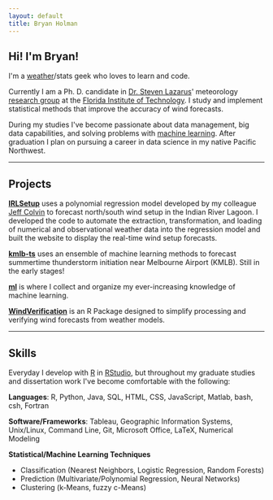 ```yaml
---
layout: default
title: Bryan Holman
---
```


## Hi! I'm Bryan!

I'm a [weather](https://bhlmn.github.io/wx.html)/stats geek who loves to learn and code.

Currently I am a Ph. D. candidate in [Dr. Steven Lazarus](http://www.fit.edu/faculty/profiles/profile.php?value=65)' meteorology [research group](http://coe.fit.edu/dmes/meteorology/research.php) at the [Florida Institute of Technology](http://www.fit.edu/). I study and implement statistical methods that improve the accuracy of wind forecasts.

During my studies I've become passionate about data management, big data capabilities, and solving problems with [machine learning](https://bhlmn.github.io/ml/). After graduation I plan on pursuing a career in data science in my native Pacific Northwest.

---
## Projects

[**IRLSetup**](https://fit-winds.github.io/IRLSetup/) uses a polynomial regression model developed by my colleague [Jeff Colvin](https://www.linkedin.com/in/jeff-colvin-6a1bb191/) to forecast north/south wind setup in the Indian River Lagoon. I developed the code to automate the extraction, transformation, and loading of numerical and observational weather data into the regression model and built the website to display the real-time wind setup forecasts.

[**kmlb-ts**](https://github.com/bhlmn/kmlb-ts) uses an ensemble of machine learning methods to forecast summertime thunderstorm initiation near Melbourne Airport (KMLB). Still in the early stages!

[**ml**](https://bhlmn.github.io/ml/) is where I collect and organize my ever-increasing knowledge of machine learning.

[**WindVerification**](https://github.com/bhlmn/WindVerification) is an R Package designed to simplify processing and verifying wind forecasts from weather models.

---
## Skills

Everyday I develop with [R](https://www.r-project.org/) in [RStudio](https://www.rstudio.com/), but throughout my graduate studies and dissertation work I've become comfortable with the following:

**Languages**: R, Python, Java, SQL, HTML, CSS, JavaScript, Matlab, bash, csh, Fortran

**Software/Frameworks**: Tableau, Geographic Information Systems, Unix/Linux, Command Line, Git, Microsoft Office, LaTeX, Numerical Modeling

**Statistical/Machine Learning Techniques**
* Classification (Nearest Neighbors, Logistic Regression, Random Forests)
* Prediction (Multivariate/Polynomial Regression, Neural Networks)
* Clustering (k-Means, fuzzy c-Means)
